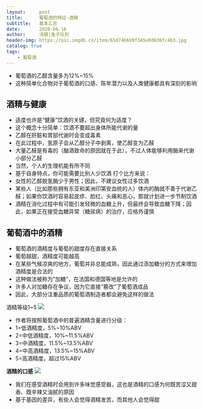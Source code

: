```yaml
---
layout:     post
title:      葡萄酒的特征-酒精
subtitle:   基本汇总
date:       2020-06-16
author:     汤键|兔子队列
header-img: https://pic.imgdb.cn/item/65d74b6b9f345e8d036fc4b3.jpg
catalog: true
tags:
    - 葡萄酒
---
```


- 葡萄酒的乙醇含量多为12%~15%
- 这种简单化合物对于葡萄酒的口感、陈年潜力以及人类健康都具有深刻的影响

## 酒精与健康
- 适度也许是“健康”饮酒的关键，但究竟何为适度？
- 这个概念十分简单：饮酒不要超出身体所能代谢的量
- 乙醇在肝脏和胃部代谢时会变成毒素
- 在此过程中，氢原子会从乙醇分子中剥离，使乙醇变为乙醛
- 大量乙醛是有毒的（酗酒致命的原因就在于此），不过人体能够利用酶来代谢小部分乙醛
- 当然，个人的生理机能有所不同
- 基于自身特点，你可能需要比别人少饮酒
打个比方来说：
- 女性的乙醇脱氢酶少于男性；因此，不建议女性过多饮酒
- 某些人（比如那些拥有东亚和美洲印第安血统的人）体内的酶就不善于代谢乙醛；如果你饮酒时容易起皮疹、脸红、头痛和恶心，那就计划进一步节制饮酒
- 酒精在消化过程中有可能引发轻微的血糖上升，但最终会导致血糖下降；因此，如果正在接受血糖异常（糖尿病）的治疗，应格外谨慎

## 葡萄酒中的酒精
- 葡萄酒的酒精度与葡萄的甜度存在直接关系
- 葡萄越甜，酒精度可能越高
- 在某些气候凉爽的地方，葡萄并非总能成熟，因此通过添加糖分的方式来增加酒精度是合法的
- 这种做法被称为“加糖”，在法国和德国等地是允许的
- 许多人对加糖存在争议，因为它直接“篡改”了葡萄酒成品
- 因此，大部分注重品质的葡萄酒制造者都会避免这样的做法

酒精等级1~5
![](https://pic.imgdb.cn/item/65d740879f345e8d0342d75e.png)
- 作者将按照葡萄酒中的普遍酒精含量进行分级：
- 1=低酒精度，5%~10%ABV
- 2=中低酒精度，10%~11.5%ABV
- 3=中酒精度，11.5%~13.5%ABV
- 4=中高酒精度，13.5%~15%ABV
- 5=高酒精度，超过15%ABV

**酒精的口感**
![](https://pic.imgdb.cn/item/65d740889f345e8d0342d827.png)
- 我们在感受酒精时会用到许多味觉感受器，这也是酒精的口感为何既苦涩又甜香、既辛辣又油腻的原因
- 基于基因的差异，有些人会觉得酒精发苦，而其他人会觉得甜
